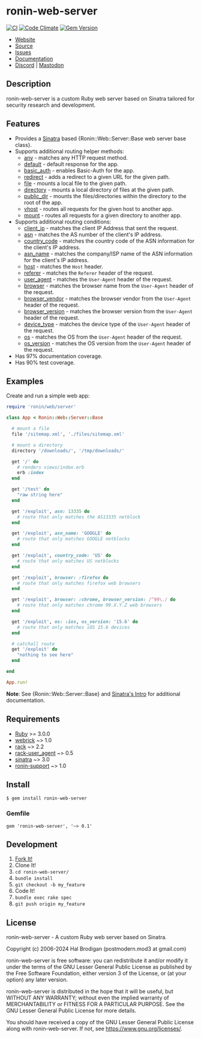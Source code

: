 # ronin-web-server

[![CI](https://github.com/ronin-rb/ronin-web-server/actions/workflows/ruby.yml/badge.svg)](https://github.com/ronin-rb/ronin-web-server/actions/workflows/ruby.yml)
[![Code Climate](https://codeclimate.com/github/ronin-rb/ronin-web-server.svg)](https://codeclimate.com/github/ronin-rb/ronin-web-server)
[![Gem Version](https://badge.fury.io/rb/ronin-web-server.svg)](https://badge.fury.io/rb/ronin-web-server)

* [Website](https://ronin-rb.dev/)
* [Source](https://github.com/ronin-rb/ronin-web-server)
* [Issues](https://github.com/ronin-rb/ronin-web-server/issues)
* [Documentation](https://ronin-rb.dev/docs/ronin-web-server/frames)
* [Discord](https://discord.gg/6WAb3PsVX9) |
  [Mastodon](https://infosec.exchange/@ronin_rb)

## Description

ronin-web-server is a custom Ruby web server based on Sinatra tailored for
security research and development.

## Features

* Provides a [Sinatra][sinatra] based
  {Ronin::Web::Server::Base web server base class}.
* Supports additional routing helper methods:
  * [any][docs-any] - matches any HTTP request method.
  * [default][docs-default] - default response for the app.
  * [basic_auth][docs-basic_auth] - enables Basic-Auth for the app.
  * [redirect][docs-redirect] - adds a redirect to a given URL for the given
    path.
  * [file][docs-file] - mounts a local file to the given path.
  * [directory][docs-directory] - mounts a local directory of files at the given
    path.
  * [public_dir][docs-public_dir] - mounts the files/directories within the
    directory to the root of the app.
  * [vhost][docs-vhost] - routes all requests for the given host to another app.
  * [mount][docs-mount] - routes all requests for a given directory to another
    app.
* Supports additional routing conditions:
  * [client_ip][docs-client_ip] - matches the client IP Address that sent the
    request.
  * [asn][docs-asn] - matches the AS number of the client's IP address.
  * [country_code][docs-country_code] - matches the country code of the ASN
    information for the client's IP address.
  * [asn_name][docs-asn_name] - matches the company/ISP name of the ASN
    information for the client's IP address.
  * [host][docs-host] - matches the `Host` header.
  * [referer][docs-referer] - matches the `Referer` header of the request.
  * [user_agent][docs-user_agent] - matches the `User-Agent` header of the
    request.
  * [browser][docs-browser] - matches the browser name from the `User-Agent`
    header of the request.
  * [browser_vendor][docs-browser_vendor] - matches the browser vendor from the
    `User-Agent` header of the request.
  * [browser_version][docs-browser_version] - matches the browser version from
    the `User-Agent` header of the request.
  * [device_type][docs-device_type] - matches the device type of the
    `User-Agent` header of the request.
  * [os][docs-os] - matches the OS from the `User-Agent` header of the request.
  * [os_version][docs-os_version] - matches the OS version from the `User-Agent`
    header of the request.
* Has 97% documentation coverage.
* Has 90% test coverage.

[docs-any]: https://ronin-rb.dev/docs/ronin-web-server/Ronin/Web/Server/Routing/ClassMethods.html#any-instance_method
[docs-default]: https://ronin-rb.dev/docs/ronin-web-server/Ronin/Web/Server/Routing/ClassMethods.html#default-instance_method
[docs-basic_auth]: https://ronin-rb.dev/docs/ronin-web-server/Ronin/Web/Server/Routing/ClassMethods.html#basic_auth-instance_method
[docs-redirect]: https://ronin-rb.dev/docs/ronin-web-server/Ronin/Web/Server/Routing/ClassMethods.html#redirect-instance_method
[docs-file]: https://ronin-rb.dev/docs/ronin-web-server/Ronin/Web/Server/Routing/ClassMethods.html#file-instance_method
[docs-directory]: https://ronin-rb.dev/docs/ronin-web-server/Ronin/Web/Server/Routing/ClassMethods.html#directory-instance_method
[docs-public_dir]: https://ronin-rb.dev/docs/ronin-web-server/Ronin/Web/Server/Routing/ClassMethods.html#public_dir-instance_method
[docs-vhost]: https://ronin-rb.dev/docs/ronin-web-server/Ronin/Web/Server/Routing/ClassMethods.html#vhost-instance_method
[docs-mount]: https://ronin-rb.dev/docs/ronin-web-server/Ronin/Web/Server/Routing/ClassMethods.html#mount-instance_method
[docs-client_ip]: https://ronin-rb.dev/docs/ronin-web-server/Ronin/Web/Server/Conditions/ClassMethods.html#client_ip-instance_method
[docs-asn]: https://ronin-rb.dev/docs/ronin-web-server/Ronin/Web/Server/Conditions/ClassMethods.html#asn-instance_method
[docs-country_code]: https://ronin-rb.dev/docs/ronin-web-server/Ronin/Web/Server/Conditions/ClassMethods.html#country_code-instance_method
[docs-asn_name]: https://ronin-rb.dev/docs/ronin-web-server/Ronin/Web/Server/Conditions/ClassMethods.html#asn_name-instance_method
[docs-host]: https://ronin-rb.dev/docs/ronin-web-server/Ronin/Web/Server/Conditions/ClassMethods.html#host-instance_method
[docs-referer]: https://ronin-rb.dev/docs/ronin-web-server/Ronin/Web/Server/Conditions/ClassMethods.html#referer-instance_method
[docs-user_agent]: https://ronin-rb.dev/docs/ronin-web-server/Ronin/Web/Server/Conditions/ClassMethods.html#user_agent-instance_method
[docs-browser]: https://ronin-rb.dev/docs/ronin-web-server/Ronin/Web/Server/Conditions/ClassMethods.html#browser-instance_method
[docs-browser_vendor]: https://ronin-rb.dev/docs/ronin-web-server/Ronin/Web/Server/Conditions/ClassMethods.html#browser_vendor-instance_method
[docs-browser_version]: https://ronin-rb.dev/docs/ronin-web-server/Ronin/Web/Server/Conditions/ClassMethods.html#browser_version-instance_method
[docs-device_type]: https://ronin-rb.dev/docs/ronin-web-server/Ronin/Web/Server/Conditions/ClassMethods.html#device_type-instance_method
[docs-os]: https://ronin-rb.dev/docs/ronin-web-server/Ronin/Web/Server/Conditions/ClassMethods.html#os-instance_method
[docs-os_version]: https://ronin-rb.dev/docs/ronin-web-server/Ronin/Web/Server/Conditions/ClassMethods.html#os_version-instance_method

## Examples

Create and run a simple web app:

```ruby
require 'ronin/web/server'

class App < Ronin::Web::Server::Base

  # mount a file
  file '/sitemap.xml', './files/sitemap.xml'

  # mount a directory
  directory '/downloads/', '/tmp/downloads/'

  get '/' do
    # renders views/index.erb
    erb :index
  end

  get '/test' do
    "raw string here"
  end

  get '/exploit', asn: 13335 do
    # route that only matches the AS13335 netblock
  end

  get '/exploit', asn_name: 'GOOGLE' do
    # route that only matches GOOGLE netblocks
  end

  get '/exploit', country_code: 'US' do
    # route that only matches US netblocks
  end

  get '/exploit', browser: :firefox do
    # route that only matches firefox web browsers
  end

  get '/exploit', browser: :chrome, browser_version: /^99\./ do
    # route that only matches chrome 99.X.Y.Z web browsers
  end

  get '/exploit', os: :ios, os_version: '15.6' do
    # route that only matches iOS 15.6 devices
  end

  # catchall route
  get '/exploit' do
    "nothing to see here"
  end

end

App.run!
```

**Note**: See {Ronin::Web::Server::Base} and [Sinatra's Intro][1] for additional
documentation.

[1]: http://sinatrarb.com/intro.html

## Requirements

* [Ruby] >= 3.0.0
* [webrick] ~> 1.0
* [rack] ~> 2.2
* [rack-user_agent] ~> 0.5
* [sinatra] ~> 3.0
* [ronin-support] ~> 1.0

## Install

```shell
$ gem install ronin-web-server
```

### Gemfile

```shell
gem 'ronin-web-server', '~> 0.1'
```

## Development

1. [Fork It!](https://github.com/ronin-rb/ronin-web-server/fork)
2. Clone It!
3. `cd ronin-web-server/`
4. `bundle install`
5. `git checkout -b my_feature`
6. Code It!
7. `bundle exec rake spec`
8. `git push origin my_feature`

## License

ronin-web-server - A custom Ruby web server based on Sinatra.

Copyright (c) 2006-2024 Hal Brodigan (postmodern.mod3 at gmail.com)

ronin-web-server is free software: you can redistribute it and/or modify
it under the terms of the GNU Lesser General Public License as published
by the Free Software Foundation, either version 3 of the License, or
(at your option) any later version.

ronin-web-server is distributed in the hope that it will be useful,
but WITHOUT ANY WARRANTY; without even the implied warranty of
MERCHANTABILITY or FITNESS FOR A PARTICULAR PURPOSE.  See the
GNU Lesser General Public License for more details.

You should have received a copy of the GNU Lesser General Public License
along with ronin-web-server.  If not, see <https://www.gnu.org/licenses/>.

[Ruby]: https://www.ruby-lang.org
[webrick]: https://github.com/ruby/webrick#readme
[rack]: https://github.com/rack/rack#readme
[rack-user_agent]: https://github.com/k0kubun/rack-user_agent#readme
[sinatra]: https://github.com/sinatra/sinatra#readme
[ronin-support]: https://github.com/ronin-rb/ronin-support#readme
